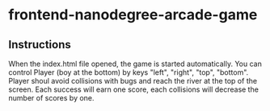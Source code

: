 frontend-nanodegree-arcade-game
===============================
## Instructions
When the index.html file opened, the game is started automatically.
You can control Player (boy at the bottom) by keys "left", "right", "top", "bottom".
Player shoul avoid collisions with bugs and reach the river at the top of the screen.
Each success will earn one score, each collisions will decrease the number of scores by one.